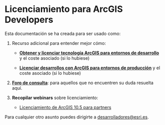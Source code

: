 # Licenciamiento para ArcGIS Developers

Esta documentación se ha creada para ser usado como:

1. Recurso adicional para entender mejor cómo:

    * **[Obtener y licenciar tecnología ArcGIS para entornos de desarrollo](desarrollo/README)** y el coste asociado (si lo hubiese)

    * **[Licenciar desarrollos con ArcGIS para entornos de producción](produccion/README)** y el coste asociado (si lo hubiese)

2. **[Foro de consulta](https://github.com/esri-es/licenciamiento-developers/issues)**: para aquellos que no encuentren su duda resuelta aquí.

3. **Recopilar webinars** sobre licenciamiento:

    * [Licenciamiento de ArcGIS 10.5 para partners](https://www.youtube.com/watch?v=WglgAsC4Wow)

Para cualquier otro asunto puedes dirigirte a desarrolladores@esri.es.

